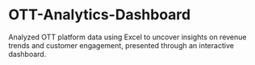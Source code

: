 # OTT-Analytics-Dashboard
Analyzed OTT platform data using Excel to uncover insights on revenue trends and customer engagement, presented through an interactive dashboard.
